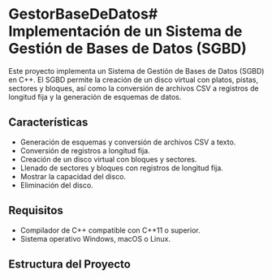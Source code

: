 # GestorBaseDeDatos# Implementación de un Sistema de Gestión de Bases de Datos (SGBD)

Este proyecto implementa un Sistema de Gestión de Bases de Datos (SGBD) en C++. El SGBD permite la creación de un disco virtual con platos, pistas, sectores y bloques, así como la conversión de archivos CSV a registros de longitud fija y la generación de esquemas de datos.

## Características

- Generación de esquemas y conversión de archivos CSV a texto.
- Conversión de registros a longitud fija.
- Creación de un disco virtual con bloques y sectores.
- Llenado de sectores y bloques con registros de longitud fija.
- Mostrar la capacidad del disco.
- Eliminación del disco.

## Requisitos

- Compilador de C++ compatible con C++11 o superior.
- Sistema operativo Windows, macOS o Linux.

## Estructura del Proyecto